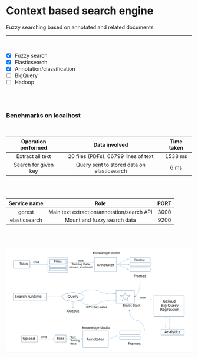 # Context based search engine
Fuzzy searching based on annotated and related documents
___

<br />

- [X] Fuzzy search
- [X] Elasticsearch
- [X] Annotation/classification
- [ ] BigQuery
- [ ] Hadoop

<br />
<br />

### Benchmarks on localhost

<br />

| Operation performed |  Data involved | Time taken |
|:---:|:---:|:---:|
| Extract all text | 20 files (PDFs), 66799 lines of text | 1538 ms |
| Search for given key | Query sent to stored data on elasticsearch | 6 ms |

<br />
<br />


| Service name | Role | PORT |
|:---:|:---:|:---:|
| gorest | Main text extraction/annotation/search API | 3000 |
| elasticsearch | Mount and fuzzy search data | 9200 |

<br />
<br />


![Workflow](static/img/workflow.png)